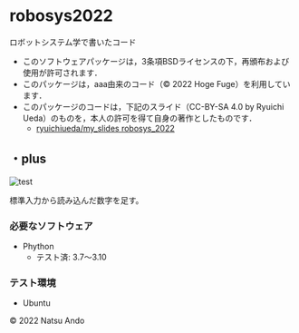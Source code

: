 # robosys2022
ロボットシステム学で書いたコード

  * このソフトウェアパッケージは，3条項BSDライセンスの下，再頒布および使用が許可されます．
  * このパッケージは，aaa由来のコード（© 2022 Hoge Fuge）を利用しています．
  * このパッケージのコードは，下記のスライド（CC-BY-SA 4.0 by Ryuichi Ueda）のものを，本人の許可を得て自身の著作としたものです．
      * [ryuichiueda/my_slides robosys_2022](https://github.com/ryuichiueda/my_slides/tree/master/robosys_2022)

## ・plus
![test](https://github.com/ando72000/robosys2022/actions/workflows/test.yml/badge.svg)

標準入力から読み込んだ数字を足す。

### 必要なソフトウェア
* Phython
  * テスト済: 3.7～3.10

### テスト環境
* Ubuntu

© 2022 Natsu Ando

